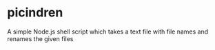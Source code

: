 # picindren
A simple Node.js shell script which takes a text file with file names and renames the given files

